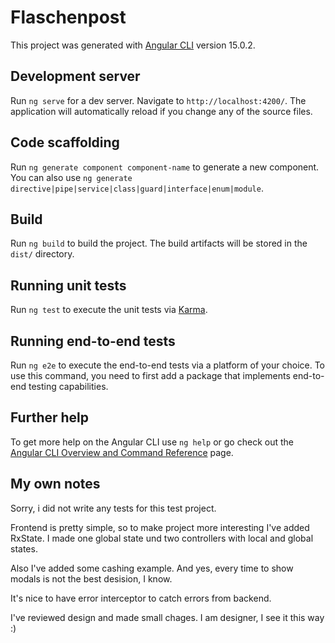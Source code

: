 # Flaschenpost

This project was generated with [Angular CLI](https://github.com/angular/angular-cli) version 15.0.2.

## Development server

Run `ng serve` for a dev server. Navigate to `http://localhost:4200/`. The application will automatically reload if you change any of the source files.

## Code scaffolding

Run `ng generate component component-name` to generate a new component. You can also use `ng generate directive|pipe|service|class|guard|interface|enum|module`.

## Build

Run `ng build` to build the project. The build artifacts will be stored in the `dist/` directory.

## Running unit tests

Run `ng test` to execute the unit tests via [Karma](https://karma-runner.github.io).

## Running end-to-end tests

Run `ng e2e` to execute the end-to-end tests via a platform of your choice. To use this command, you need to first add a package that implements end-to-end testing capabilities.

## Further help

To get more help on the Angular CLI use `ng help` or go check out the [Angular CLI Overview and Command Reference](https://angular.io/cli) page.

## My own notes

Sorry, i did not write any tests for this test project.

Frontend is pretty simple, so to make project more interesting I've added RxState. I made one global state und two controllers with local and global states.

Also I've added some cashing example. And yes, every time to show modals is not the best desision, I know.

It's nice to have error interceptor to catch errors from backend. 

I've reviewed design and made small chages. I am designer, I see it this way :) 
